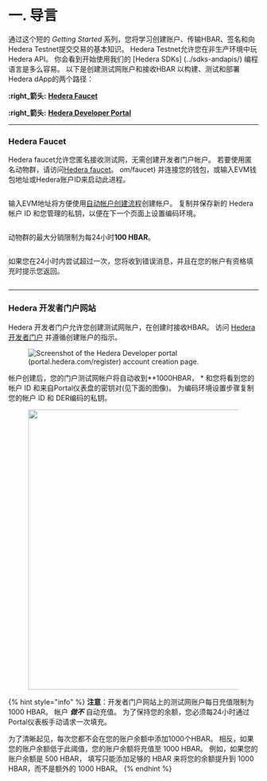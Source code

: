 # 一. 导言

通过这个短的 _Getting Started_ 系列，您将学习创建账户、传输HBAR、签名和向Hedera Testnet提交交易的基本知识。 Hedera Testnet允许您在非生产环境中玩Hedera API。 你会看到开始使用我们的 [Hedera SDKs] (../sdks-andapis/) 编程语言是多么容易。 以下是创建测试网账户和接收HBAR 以构建、测试和部署Hedera dApp的两个路径：

**:right_箭头:** [**Hedera Faucet**](introduction.md#hedera-faucet)

**:right_箭头:** [**Hedera Developer Portal**](introduction.md#hedera-developer-portal-profile)

***

### Hedera Faucet

Hedera faucet允许您匿名接收测试网，无需创建开发者门户帐户。 若要使用匿名动物群，请访问[Hedera faucet](https://portal.hedera)。 om/faucet) 并连接您的钱包，或输入EVM钱包地址或Hedera账户ID来启动此进程。

<figure><img src="../.gitbook/assets/faucet-receive-hbar.png" alt=""><figcaption></figcaption></figure>

输入EVM地址将方便使用[自动帐户创建流程](../corre-concepts/accounts/auto-account-creatation.md#auto-account-creation-evm-address-alias)创建帐户。 复制并保存新的 Hedera 帐户 ID 和您管理的私钥，以便在下一个页面上设置编码环境。

<figure><img src="../.gitbook/assets/faucet-success-account-id.png" alt=""><figcaption></figcaption></figure>

动物群的最大分销限制为每24小时**100 HBAR**。

<figure><img src="../.gitbook/assets/faucet-wallet-timer.png" alt=""><figcaption></figcaption></figure>

如果您在24小时内尝试超过一次，您将收到错误消息，并且在您的帐户有资格填充时提示您返回。

<figure><img src="../.gitbook/assets/faucet-receive-error.png" alt=""><figcaption></figcaption></figure>

***

### Hedera 开发者门户网站

Hedera 开发者门户允许您创建测试网账户，在创建时接收HBAR。 访问 [Hedera 开发者门户](https://portal.hedera.com/register) 并遵循创建账户的指示。

<figure><img src="../.gitbook/assets/portal testnet account.png" alt="Screenshot of the Hedera Developer portal (portal.hedera.com/register) account creation page."><figcaption></figcaption></figure>

帐户创建后，您的门户测试网帐户将自动收到\*\*1000HBAR， \* 和您将看到您的帐户 ID 和来自Portal仪表盘的密钥对(见下面的图像)。 为编码环境设置步骤复制您的帐户 ID 和 DER编码的私钥。

<figure><img src="../.gitbook/assets/faucet-der-account-id.png" alt="" width="563"><figcaption></figcaption></figure>

{% hint style="info" %}
**注意**：开发者门户网站上的测试网账户每日充值限制为 1000 HBAR。 帐户 _**做不**_ 自动充值。 为了保持您的余额，您必须每24小时通过Portal仪表板手动请求一次填充。

为了清晰起见，每次您都不会在您的账户余额中添加1000个HBAR。 相反，如果您的账户余额低于此阈值，您的账户余额将充值至 1000 HBAR。 例如，如果您的账户余额是 500 HBAR， 填写只能添加足够的 HBAR 来将您的余额提升到 1000 HBAR，而不是额外的 1000 HBAR。&#x20;
{% endhint %}

